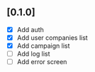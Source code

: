[0.1.0]
-------
- [x] Add auth
- [x] Add user companies list
- [x] Add campaign list
- [ ] Add log list
- [ ] Add error screen
